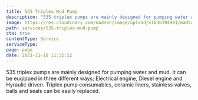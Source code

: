 ```yaml
---
title: 535 Triplex Mud Pump
description: "535 triplex pumps are mainly designed for pumping water and mud. "
image: https://res.cloudinary.com/madsan/image/upload/v1636194991/madsan-stock/IMG_3203_glh3fq.jpg
path: services/535-triplex-mud-pump
cta: true
contentType: Service
serviceType: 
page: page
date: 2021-11-18 11:31:12
---
```

535 triplex pumps are mainly designed for pumping water and mud. It can be euqipped in three different ways; Electrical engine, Diesel engine and Hyraulic driven. Triplex pump consumables, ceramic liners, stainless valves, balls and seals can be easily replaced.
